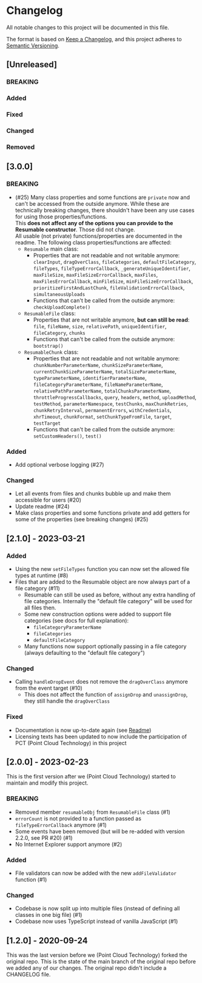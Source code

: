 # Changelog
All notable changes to this project will be documented in this file.

The format is based on [Keep a Changelog](https://keepachangelog.com/en/1.1.0/),
and this project adheres to [Semantic Versioning](https://semver.org/spec/v2.0.0.html).

## [Unreleased]
### BREAKING

### Added

### Fixed

### Changed

### Removed

## [3.0.0]
### BREAKING
* (#25) Many class properties and some functions are `private` now and can't be accessed from the outside anymore. While these are technically breaking changes, there shouldn't have been any use cases for using those properties/functions.  
This **does not affect any of the options you can provide to the Resumable constructor**. Those did not change.  
All usable (not private) functions/properties are documented in the readme.
  The following class properties/functions are affected:
  * `Resumable` main class:
    * Properties that are not readable and not writable anymore:  
    `clearInput`, `dragOverClass`, `fileCategories`, `defaultFileCategory`, `fileTypes`, `fileTypeErrorCallback`, `_generateUniqueIdentifier`, `maxFileSize`, `maxFileSizeErrorCallback`, `maxFiles`, `maxFilesErrorCallback`, `minFileSize`, `minFileSizeErrorCallback`, `prioritizeFirstAndLastChunk`, `fileValidationErrorCallback`, `simultaneousUploads`
    * Functions that can't be called from the outside anymore:  
      `checkUploadComplete()`
  * `ResumableFile` class:
    * Properties that are not writable anymore, **but can still be read**:  
      `file`, `fileName`, `size`, `relativePath`, `uniqueIdentifier`, `fileCategory`, `chunks`
    * Functions that can't be called from the outside anymore:  
      `bootstrap()`
  * `ResumableChunk` class:
    * Properties that are not readable and not writable anymore:  
      `chunkNumberParameterName`, `chunkSizeParameterName`, `currentChunkSizeParameterName`, `totalSizeParameterName`, `typeParameterName`, `identifierParameterName`, `fileCategoryParameterName`, `fileNameParameterName`, `relativePathParameterName`, `totalChunksParameterName`, `throttleProgressCallbacks`, `query`, `headers`, `method`, `uploadMethod`, `testMethod`, `parameterNamespace`, `testChunks`, `maxChunkRetries`, `chunkRetryInterval`, `permanentErrors`, `withCredentials`, `xhrTimeout`, `chunkFormat`, `setChunkTypeFromFile`, `target`, `testTarget`
    * Functions that can't be called from the outside anymore:  
      `setCustomHeaders()`, `test()`
### Added
* Add optional verbose logging (#27)

### Changed
* Let all events from files and chunks bubble up and make them accessible for users (#20)
* Update readme (#24)
* Make class properties and some functions private and add getters for some of the properties (see breaking changes) (#25)

## [2.1.0] - 2023-03-21
### Added
* Using the new `setFileTypes` function you can now set the allowed file types at runtime (#8)
* Files that are added to the Resumable object are now always part of a file category (#11)
  * Resumable can still be used as before, without any extra handling of file categories. Internally the "default file category" will be used for all files then.
  * Some new construction options were added to support file categories (see docs for full explanation):
    * `fileCategoryParameterName`
    * `fileCategories`
    * `defaultFileCategory`
  * Many functions now support optionally passing in a file category (always defaulting to the "default file category")

### Changed
* Calling `handleDropEvent` does not remove the `dragOverClass` anymore from the event target (#10)
  * This does not affect the function of `assignDrop` and `unassignDrop`, they still handle the `dragOverClass`

### Fixed
* Documentation is now up-to-date again (see [Readme](README.md))
* Licensing texts has been updated to now include the participation of PCT (Point Cloud Technology) in this project

## [2.0.0] - 2023-02-23
This is the first version after we (Point Cloud Technology) started to maintain and modify this project.

### BREAKING
* Removed member `resumableObj` from `ResumableFile` class (#1)
* `errorCount` is not provided to a function passed as `fileTypeErrorCallback` anymore (#1)
* Some events have been removed (but will be re-added with version 2.2.0, see PR #20) (#1)
* No Internet Explorer support anymore (#2)

### Added
* File validators can now be added with the new `addFileValidator` function (#1)

### Changed
* Codebase is now split up into multiple files (instead of defining all classes in one big file) (#1)
* Codebase now uses TypeScript instead of vanilla JavaScript (#1)

## [1.2.0] - 2020-09-24
This was the last version before we (Point Cloud Technology) forked the original repo.
This is the state of the main branch of the original repo before we added any of our changes.
The original repo didn't include a CHANGELOG file.